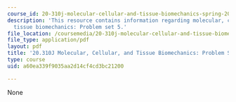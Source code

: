 ```yaml
---
course_id: 20-310j-molecular-cellular-and-tissue-biomechanics-spring-2015
description: 'This resource contains information regarding molecular, cellular, and
  tissue biomechanics: Problem set 5.'
file_location: /coursemedia/20-310j-molecular-cellular-and-tissue-biomechanics-spring-2015/a60ea339f9035aa2d14cf4cd3bc21200_MIT20_310JS15_PS5.pdf
file_type: application/pdf
layout: pdf
title: '20.310J Molecular, Cellular, and Tissue Biomechanics: Problem Set 5'
type: course
uid: a60ea339f9035aa2d14cf4cd3bc21200

---
```

None